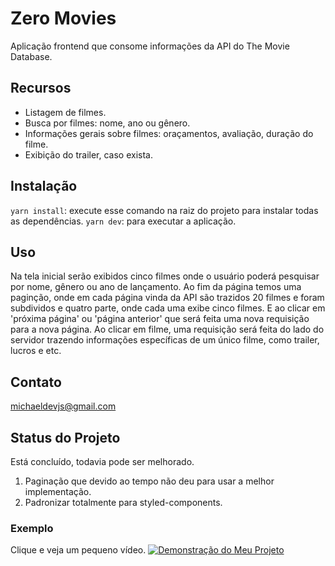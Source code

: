 # Zero Movies

Aplicação frontend que consome informações da API do The Movie Database. 

## Recursos

- Listagem de filmes.
- Busca por filmes: nome, ano ou gênero.
- Informações gerais sobre filmes: oraçamentos, avaliação, duração do filme.
- Exibição do trailer, caso exista.

## Instalação

```yarn install```: execute esse comando na raiz do projeto para instalar todas as dependências. 
```yarn dev```: para executar a aplicação.

## Uso

Na tela inicial serão exibidos cinco filmes onde o usuário poderá pesquisar por nome, gênero ou ano de lançamento. 
Ao fim da página temos uma paginção, onde em cada página vinda da API são trazidos 20 filmes e foram subdividos e quatro parte, onde cada
uma exibe cinco filmes. E ao clicar em 'próxima página' ou 'página anterior' que será feita uma nova requisição para a nova página.
Ao clicar em filme, uma requisição será feita do lado do servidor trazendo informações específicas de um único filme, como trailer, lucros e etc.

## Contato

michaeldevjs@gmail.com

## Status do Projeto

Está concluído, todavia pode ser melhorado. 
1. Paginação que devido ao tempo não deu para usar a melhor implementação.
2. Padronizar totalmente para styled-components.


### Exemplo
Clique e veja um pequeno vídeo.
[![Demonstração do Meu Projeto](/public/intro.png)]([https://www.youtube.com/watch?v=video-id](https://youtu.be/7Qvs3b9pZW8)https://youtu.be/7Qvs3b9pZW8)




